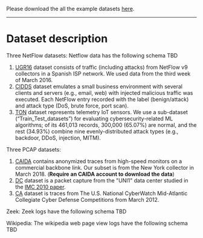 Please download the all the  example datasets [here](https://drive.google.com/drive/folders/1FOl1VMr0tXhzKEOupxnJE9YQ2GwfX2FD?usp=sharing).

---

# Dataset description

Three NetFlow datasets:  Netflow data has the following schema TBD

1. [UGR16](https://nesg.ugr.es/nesg-ugr16/) dataset consists of traffic (including attacks) from NetFlow v9 collectors in a Spanish ISP network. We used data from the third week of March 2016. 
2. [CIDDS](https://www.hs-coburg.de/forschung/forschungsprojekte-oeffentlich/informationstechnologie/cidds-coburg-intrusion-detection-data-sets.html) dataset emulates a small business environment with several clients and servers (e.g., email, web) with injected malicious traffic was executed. Each NetFlow entry recorded with the label (benign/attack) and attack type (DoS, brute force, port scan). 
3. [TON](https://research.unsw.edu.au/projects/toniot-datasets) dataset represents telemetry IoT sensors. We use a sub-dataset (“Train_Test_datasets”) for evaluating cybersecurity-related ML algorithms; of its 461,013 records, 300,000 (65.07%) are normal, and the rest (34.93%) combine nine evenly-distributed attack types (e.g., backdoor, DDoS, injection, MITM).

Three PCAP datasets:  

1. [CAIDA](https://www.caida.org/catalog/datasets/passive_dataset/) contains anonymized traces from high-speed monitors on a commercial backbone link. Our subset is from the New York collector in March 2018. (**Require an CAIDA account to download the data**)
2. [DC](https://pages.cs.wisc.edu/~tbenson/IMC10_Data.html) dataset is a packet capture from the "UNI1" data center studied in the [IMC 2010 paper](https://pages.cs.wisc.edu/~tbenson/papers/imc192.pdf).
3. [CA](https://www.netresec.com/?page=MACCDC) dataset is traces from The U.S. National CyberWatch Mid-Atlantic Collegiate Cyber Defense Competitions from March 2012.

Zeek: Zeek logs  have the following schema TBD

Wikipedia: The wikipedia web page view logs  have the following schema TBD
